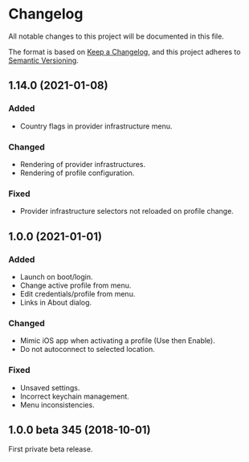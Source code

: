 # Changelog

All notable changes to this project will be documented in this file.

The format is based on [Keep a Changelog](https://keepachangelog.com/en/1.0.0/),
and this project adheres to [Semantic Versioning](https://semver.org/spec/v2.0.0.html).

## 1.14.0 (2021-01-08)

### Added

- Country flags in provider infrastructure menu.

### Changed

- Rendering of provider infrastructures.
- Rendering of profile configuration.

### Fixed

- Provider infrastructure selectors not reloaded on profile change.

## 1.0.0 (2021-01-01)

### Added

- Launch on boot/login.
- Change active profile from menu.
- Edit credentials/profile from menu.
- Links in About dialog.

### Changed

- Mimic iOS app when activating a profile (Use then Enable).
- Do not autoconnect to selected location.

### Fixed

- Unsaved settings.
- Incorrect keychain management.
- Menu inconsistencies.

## 1.0.0 beta 345 (2018-10-01)

First private beta release.
